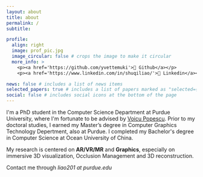 ```yaml
---
layout: about
title: about
permalink: /
subtitle:

profile:
  align: right
  image: prof_pic.jpg
  image_circular: false # crops the image to make it circular
  more_info: >
    <p><a href='https://github.com/yvettemuki'>🌟 Github</a></p>
    <p><a href='https://www.linkedin.com/in/shuqiliao/'>🌟 Linkedin</a></p>

news: false # includes a list of news items
selected_papers: true # includes a list of papers marked as "selected={true}"
social: false # includes social icons at the bottom of the page
---
```

I'm a PhD student in the Computer Science Department at Purdue University, where I'm fortunate to be advised by [Voicu Popescu](https://www.cs.purdue.edu/homes/popescu/). Prior to my doctoral studies, I earned my Master’s degree in Computer Graphics Technology Depertment, also at Purdue. I completed my Bachelor's degree in Computer Science at Ocean University of China.

My research is centered on **AR/VR/MR** and **Graphics**, especially on immersive 3D visualization, Occlusion Management and 3D reconstruction.

Contact me through *liao201 at purdue.edu*